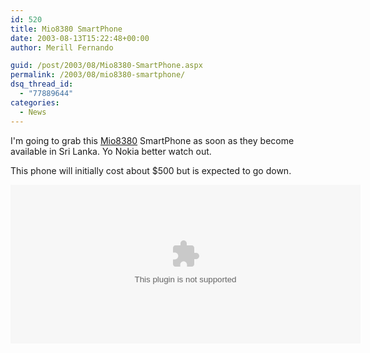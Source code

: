```yaml
---
id: 520
title: Mio8380 SmartPhone
date: 2003-08-13T15:22:48+00:00
author: Merill Fernando

guid: /post/2003/08/Mio8380-SmartPhone.aspx
permalink: /2003/08/mio8380-smartphone/
dsq_thread_id:
  - "77889644"
categories:
  - News
---
```

<body xmlns="http://www.w3.org/1999/xhtml">
    <p>
        I'm going to grab this <a href="http://65.115.69.88/mio/products_mio8380.asp">Mio8380</a> SmartPhone
        as soon as they become available in Sri Lanka. Yo Nokia better watch out. 
    </p>
    <p>
        This phone will initially cost about $500 but is expected to go down. 
    </p>
    <p>
        <embed src="http://65.115.69.88/mio/show.swf" width="560" height="254" type="application/octet-stream"> 
        </embed>
    </p>
</body>